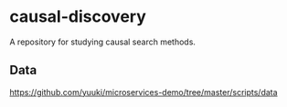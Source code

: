 # causal-discovery
A repository for studying causal search methods.  

## Data
https://github.com/yuuki/microservices-demo/tree/master/scripts/data